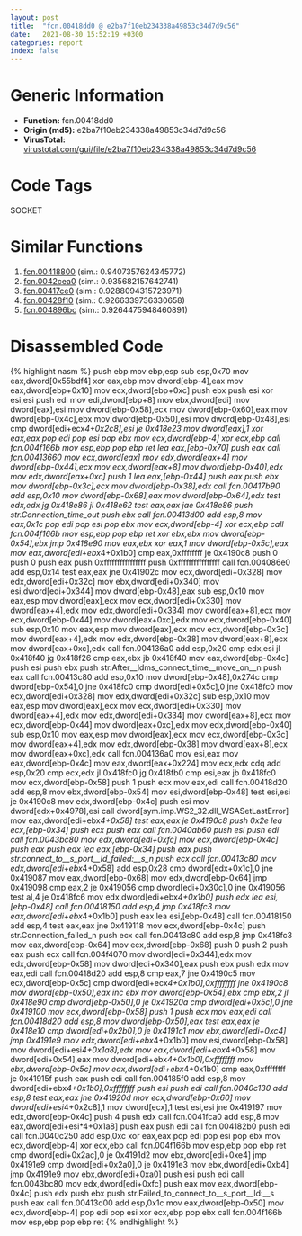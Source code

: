 ```yaml
---
layout: post
title:  "fcn.00418dd0 @ e2ba7f10eb234338a49853c34d7d9c56"
date:   2021-08-30 15:52:19 +0300
categories: report
index: false
---
```


# Generic Information
- **Function:** fcn.00418dd0
- **Origin (md5):** e2ba7f10eb234338a49853c34d7d9c56
- **VirusTotal:** [virustotal.com/gui/file/e2ba7f10eb234338a49853c34d7d9c56][virustotal_ref]

# Code Tags
<span class="tag" id="SOCKET">SOCKET</span>


# Similar Functions

1. [fcn.00418800][similar_1_ref] (sim.: 0.9407357624345772)
2. [fcn.0042cea0][similar_2_ref] (sim.: 0.935682157642741)
3. [fcn.00417ce0][similar_3_ref] (sim.: 0.9288094315723971)
4. [fcn.00428f10][similar_4_ref] (sim.: 0.9266339736330658)
5. [fcn.004896bc][similar_5_ref] (sim.: 0.9264475948460891)


# Disassembled Code

{% highlight nasm %}
push ebp
mov ebp,esp
sub esp,0x70
mov eax,dword[0x55bdf4]
xor eax,ebp
mov dword[ebp-4],eax
mov eax,dword[ebp+0x10]
mov ecx,dword[ebp+0xc]
push ebx
push esi
xor esi,esi
push edi
mov edi,dword[ebp+8]
mov ebx,dword[edi]
mov dword[eax],esi
mov dword[ebp-0x58],ecx
mov dword[ebp-0x60],eax
mov dword[ebp-0x4c],ebx
mov dword[ebp-0x50],esi
mov dword[ebp-0x48],esi
cmp dword[edi+ecx*4+0x2c8],esi
je 0x418e23
mov dword[eax],1
xor eax,eax
pop edi
pop esi
pop ebx
mov ecx,dword[ebp-4]
xor ecx,ebp
call fcn.004f166b
mov esp,ebp
pop ebp
ret
lea eax,[ebp-0x70]
push eax
call fcn.00413660
mov ecx,dword[eax]
mov edx,dword[eax+4]
mov dword[ebp-0x44],ecx
mov ecx,dword[eax+8]
mov dword[ebp-0x40],edx
mov edx,dword[eax+0xc]
push 1
lea eax,[ebp-0x44]
push eax
push ebx
mov dword[ebp-0x3c],ecx
mov dword[ebp-0x38],edx
call fcn.00417b90
add esp,0x10
mov dword[ebp-0x68],eax
mov dword[ebp-0x64],edx
test edx,edx
jg 0x418e86
jl 0x418e62
test eax,eax
jae 0x418e86
push str.Connection_time_out
push ebx
call fcn.00413d00
add esp,8
mov eax,0x1c
pop edi
pop esi
pop ebx
mov ecx,dword[ebp-4]
xor ecx,ebp
call fcn.004f166b
mov esp,ebp
pop ebp
ret
xor ebx,ebx
mov dword[ebp-0x54],ebx
jmp 0x418e90
mov eax,ebx
xor eax,1
mov dword[ebp-0x5c],eax
mov eax,dword[edi+ebx*4+0x1b0]
cmp eax,0xffffffff
je 0x4190c8
push 0
push 0
push eax
push 0xffffffffffffffff
push 0xffffffffffffffff
call fcn.004086e0
add esp,0x14
test eax,eax
jne 0x41902c
mov ecx,dword[edi+0x328]
mov edx,dword[edi+0x32c]
mov ebx,dword[edi+0x340]
mov esi,dword[edi+0x344]
mov dword[ebp-0x48],eax
sub esp,0x10
mov eax,esp
mov dword[eax],ecx
mov ecx,dword[edi+0x330]
mov dword[eax+4],edx
mov edx,dword[edi+0x334]
mov dword[eax+8],ecx
mov ecx,dword[ebp-0x44]
mov dword[eax+0xc],edx
mov edx,dword[ebp-0x40]
sub esp,0x10
mov eax,esp
mov dword[eax],ecx
mov ecx,dword[ebp-0x3c]
mov dword[eax+4],edx
mov edx,dword[ebp-0x38]
mov dword[eax+8],ecx
mov dword[eax+0xc],edx
call fcn.004136a0
add esp,0x20
cmp edx,esi
jl 0x418f40
jg 0x418f26
cmp eax,ebx
jb 0x418f40
mov eax,dword[ebp-0x4c]
push esi
push ebx
push str.After__ldms_connect_time__move_on__n
push eax
call fcn.00413c80
add esp,0x10
mov dword[ebp-0x48],0x274c
cmp dword[ebp-0x54],0
jne 0x418fc0
cmp dword[edi+0x5c],0
jne 0x418fc0
mov ecx,dword[edi+0x328]
mov edx,dword[edi+0x32c]
sub esp,0x10
mov eax,esp
mov dword[eax],ecx
mov ecx,dword[edi+0x330]
mov dword[eax+4],edx
mov edx,dword[edi+0x334]
mov dword[eax+8],ecx
mov ecx,dword[ebp-0x44]
mov dword[eax+0xc],edx
mov edx,dword[ebp-0x40]
sub esp,0x10
mov eax,esp
mov dword[eax],ecx
mov ecx,dword[ebp-0x3c]
mov dword[eax+4],edx
mov edx,dword[ebp-0x38]
mov dword[eax+8],ecx
mov dword[eax+0xc],edx
call fcn.004136a0
mov esi,eax
mov eax,dword[ebp-0x4c]
mov eax,dword[eax+0x224]
mov ecx,edx
cdq
add esp,0x20
cmp ecx,edx
jl 0x418fc0
jg 0x418fb0
cmp esi,eax
jb 0x418fc0
mov ecx,dword[ebp-0x58]
push 1
push ecx
mov eax,edi
call fcn.00418d20
add esp,8
mov ebx,dword[ebp-0x54]
mov esi,dword[ebp-0x48]
test esi,esi
je 0x4190c8
mov edx,dword[ebp-0x4c]
push esi
mov dword[edx+0x4978],esi
call dword[sym.imp.WS2_32.dll_WSASetLastError]
mov eax,dword[edi+ebx*4+0x58]
test eax,eax
je 0x4190c8
push 0x2e
lea ecx,[ebp-0x34]
push ecx
push eax
call fcn.0040ab60
push esi
push edi
call fcn.0043bc80
mov edx,dword[edi+0xfc]
mov ecx,dword[ebp-0x4c]
push eax
push edx
lea eax,[ebp-0x34]
push eax
push str.connect_to__s_port__ld_failed:__s_n
push ecx
call fcn.00413c80
mov edx,dword[edi+ebx*4+0x58]
add esp,0x28
cmp dword[edx+0x1c],0
jne 0x419087
mov eax,dword[ebp-0x68]
mov edx,dword[ebp-0x64]
jmp 0x419098
cmp eax,2
je 0x419056
cmp dword[edi+0x30c],0
jne 0x419056
test al,4
je 0x418fc6
mov edx,dword[edi+ebx*4+0x1b0]
push edx
lea esi,[ebp-0x48]
call fcn.00418150
add esp,4
jmp 0x418fc3
mov eax,dword[edi+ebx*4+0x1b0]
push eax
lea esi,[ebp-0x48]
call fcn.00418150
add esp,4
test eax,eax
jne 0x419118
mov ecx,dword[ebp-0x4c]
push str.Connection_failed_n
push ecx
call fcn.00413c80
add esp,8
jmp 0x418fc3
mov eax,dword[ebp-0x64]
mov ecx,dword[ebp-0x68]
push 0
push 2
push eax
push ecx
call fcn.004f4070
mov dword[edi+0x344],edx
mov edx,dword[ebp-0x58]
mov dword[edi+0x340],eax
push ebx
push edx
mov eax,edi
call fcn.00418d20
add esp,8
cmp eax,7
jne 0x4190c5
mov ecx,dword[ebp-0x5c]
cmp dword[edi+ecx*4+0x1b0],0xffffffff
jne 0x4190c8
mov dword[ebp-0x50],eax
inc ebx
mov dword[ebp-0x54],ebx
cmp ebx,2
jl 0x418e90
cmp dword[ebp-0x50],0
je 0x41920a
cmp dword[edi+0x5c],0
jne 0x419100
mov ecx,dword[ebp-0x58]
push 1
push ecx
mov eax,edi
call fcn.00418d20
add esp,8
mov dword[ebp-0x50],eax
test eax,eax
je 0x418e10
cmp dword[edi+0x2b0],0
je 0x4191c1
mov ebx,dword[edi+0xc4]
jmp 0x4191e9
mov edx,dword[edi+ebx*4+0x1b0]
mov esi,dword[ebp-0x58]
mov dword[edi+esi*4+0x1a8],edx
mov eax,dword[edi+ebx*4+0x58]
mov dword[edi+0x54],eax
mov dword[edi+ebx*4+0x1b0],0xffffffff
mov ebx,dword[ebp-0x5c]
mov eax,dword[edi+ebx*4+0x1b0]
cmp eax,0xffffffff
je 0x41915f
push eax
push edi
call fcn.004185f0
add esp,8
mov dword[edi+ebx*4+0x1b0],0xffffffff
push esi
push edi
call fcn.0040c130
add esp,8
test eax,eax
jne 0x41920d
mov ecx,dword[ebp-0x60]
mov dword[edi+esi*4+0x2c8],1
mov dword[ecx],1
test esi,esi
jne 0x419197
mov edx,dword[ebp-0x4c]
push 4
push edx
call fcn.0041fca0
add esp,8
mov eax,dword[edi+esi*4+0x1a8]
push eax
push edi
call fcn.004182b0
push edi
call fcn.0040c250
add esp,0xc
xor eax,eax
pop edi
pop esi
pop ebx
mov ecx,dword[ebp-4]
xor ecx,ebp
call fcn.004f166b
mov esp,ebp
pop ebp
ret
cmp dword[edi+0x2ac],0
je 0x4191d2
mov ebx,dword[edi+0xe4]
jmp 0x4191e9
cmp dword[edi+0x2a0],0
je 0x4191e3
mov ebx,dword[edi+0xb4]
jmp 0x4191e9
mov ebx,dword[edi+0xa0]
push esi
push edi
call fcn.0043bc80
mov edx,dword[edi+0xfc]
push eax
mov eax,dword[ebp-0x4c]
push edx
push ebx
push str.Failed_to_connect_to__s_port__ld:__s
push eax
call fcn.00413d00
add esp,0x1c
mov eax,dword[ebp-0x50]
mov ecx,dword[ebp-4]
pop edi
pop esi
xor ecx,ebp
pop ebx
call fcn.004f166b
mov esp,ebp
pop ebp
ret
{% endhighlight %}


[similar_1_ref]: /report/fcn.00418800@e2ba7f10eb234338a49853c34d7d9c56
[similar_2_ref]: /report/fcn.0042cea0@e2ba7f10eb234338a49853c34d7d9c56
[similar_3_ref]: /report/fcn.00417ce0@e2ba7f10eb234338a49853c34d7d9c56
[similar_4_ref]: /report/fcn.00428f10@e2ba7f10eb234338a49853c34d7d9c56
[similar_5_ref]: /report/fcn.004896bc@b3771987fba16f4fba07d1109ec72c76
[virustotal_ref]: https://www.virustotal.com/gui/file/e2ba7f10eb234338a49853c34d7d9c56